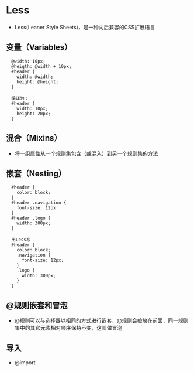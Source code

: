 # Less

- Less(Leaner Style Sheets)，是一种向后兼容的CSS扩展语言

## 变量（Variables）

      @width: 10px;
      @heigth: @width + 10px;
      #header {
        width: @width;
        height: @height;
      }

      编译为：
      #header {
        width: 10px;
        height: 20px;
      }

## 混合（Mixins）

- 将一组属性从一个规则集包含（或混入）到另一个规则集的方法

## 嵌套（Nesting）

      #header {
        color: block;
      }
      #header .navigation {
        font-size: 12px
      }
      #header .logo {
        width: 300px;
      }

      用Less写
      #header {
        color: block;
        .navigation {
          font-size: 12px;
        }
        .logo {
          width: 300px;
        }
      }

## @规则嵌套和冒泡

- @规则可以与选择器以相同的方式进行嵌套，@规则会被放在前面，同一规则集中的其它元素相对顺序保持不变，这叫做冒泡

## 导入

- @import
